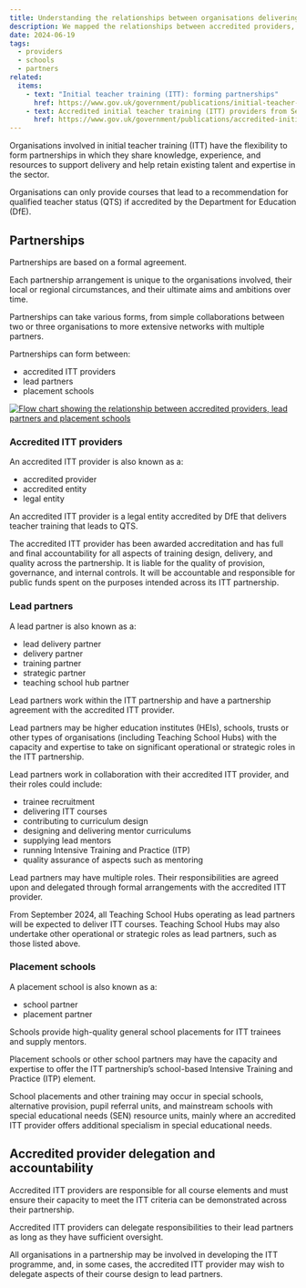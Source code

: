 ```yaml
---
title: Understanding the relationships between organisations delivering initial teacher training
description: We mapped the relationships between accredited providers, lead partners and placement schools delivering initial teacher training
date: 2024-06-19
tags:
  - providers
  - schools
  - partners
related:
  items:
    - text: "Initial teacher training (ITT): forming partnerships"
      href: https://www.gov.uk/government/publications/initial-teacher-training-itt-forming-partnerships
    - text: Accredited initial teacher training (ITT) providers from September 2024
      href: https://www.gov.uk/government/publications/accredited-initial-teacher-training-itt-providers
---
```


Organisations involved in initial teacher training (ITT) have the flexibility to form partnerships in which they share knowledge, experience, and resources to support delivery and help retain existing talent and expertise in the sector.

Organisations can only provide courses that lead to a recommendation for qualified teacher status (QTS) if accredited by the Department for Education (DfE).

## Partnerships

Partnerships are based on a formal agreement.

Each partnership arrangement is unique to the organisations involved, their local or regional circumstances, and their ultimate aims and ambitions over time.

Partnerships can take various forms, from simple collaborations between two or three organisations to more extensive networks with multiple partners.

Partnerships can form between:

- accredited ITT providers
- lead partners
- placement schools

[![Flow chart showing the relationship between accredited providers, lead partners and placement schools](organisation-relationships.png "Flow chart showing the relationship between accredited providers, lead partners and placement schools  (select image to view larger version)")](organisation-relationships.png)

### Accredited ITT providers

An accredited ITT provider is also known as a:

- accredited provider
- accredited entity
- legal entity

An accredited ITT provider is a legal entity accredited by DfE that delivers teacher training that leads to QTS.

The accredited ITT provider has been awarded accreditation and has full and final accountability for all aspects of training design, delivery, and quality across the partnership. It is liable for the quality of provision, governance, and internal controls. It will be accountable and responsible for public funds spent on the purposes intended across its ITT partnership.

### Lead partners

A lead partner is also known as a:

- lead delivery partner
- delivery partner
- training partner
- strategic partner
- teaching school hub partner

Lead partners work within the ITT partnership and have a partnership agreement with the accredited ITT provider.

Lead partners may be higher education institutes (HEIs), schools, trusts or other types of organisations (including Teaching School Hubs) with the capacity and expertise to take on significant operational or strategic roles in the ITT partnership.

Lead partners work in collaboration with their accredited ITT provider, and their roles could include:

- trainee recruitment
- delivering ITT courses
- contributing to curriculum design
- designing and delivering mentor curriculums
- supplying lead mentors
- running Intensive Training and Practice (ITP)
- quality assurance of aspects such as mentoring

Lead partners may have multiple roles. Their responsibilities are agreed upon and delegated through formal arrangements with the accredited ITT provider.

From September 2024, all Teaching School Hubs operating as lead partners will be expected to deliver ITT courses. Teaching School Hubs may also undertake other operational or strategic roles as lead partners, such as those listed above.

### Placement schools

A placement school is also known as a:

- school partner
- placement partner

Schools provide high-quality general school placements for ITT trainees and supply mentors.

Placement schools or other school partners may have the capacity and expertise to offer the ITT partnership’s school-based Intensive Training and Practice (ITP) element.

School placements and other training may occur in special schools, alternative provision, pupil referral units, and mainstream schools with special educational needs (SEN) resource units, mainly where an accredited ITT provider offers additional specialism in special educational needs.

## Accredited provider delegation and accountability

Accredited ITT providers are responsible for all course elements and must ensure their capacity to meet the ITT criteria can be demonstrated across their partnership.

Accredited ITT providers can delegate responsibilities to their lead partners as long as they have sufficient oversight.

All organisations in a partnership may be involved in developing the ITT programme, and, in some cases, the accredited ITT provider may wish to delegate aspects of their course design to lead partners.
